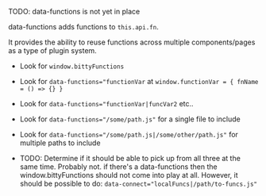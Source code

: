 TODO: data-functions is not yet in place

data-functions adds functions to `this.api.fn`.

It provides the ability to reuse functions
across multiple components/pages as a type
of plugin system. 


- Look for `window.bittyFunctions`

- Look for `data-functions="functionVar` at
`window.functionVar = { fnName = () => {} }`

- Look for `data-functions="functionVar|funcVar2`
etc..

- Look for `data-functions="/some/path.js"`
for a single file to include

- Look for `data-functions="/some/path.js|/some/other/path.js"`
for multiple paths to include

- TODO: Determine if it should be able to pick
up from all three at the same time. Probably not.
if there's a data-functions then the window.bittyFunctions
should not come into play at all. However, it should
be possible to do: `data-connect="localFuncs|/path/to-funcs.js"`




